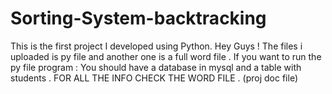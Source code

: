 # Sorting-System-backtracking
This is the first project I developed using Python.
Hey Guys ! The files i uploaded is py file and another one is a full word file .
If you want to run the py file program :
You should have a database in mysql and a table with students . 
FOR ALL THE INFO CHECK THE WORD FILE . (proj doc file)
